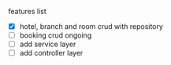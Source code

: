 features list

- [x] hotel, branch and room crud with repository
- [ ] booking crud ongoing
- [ ] add service layer 
- [ ] add controller layer
